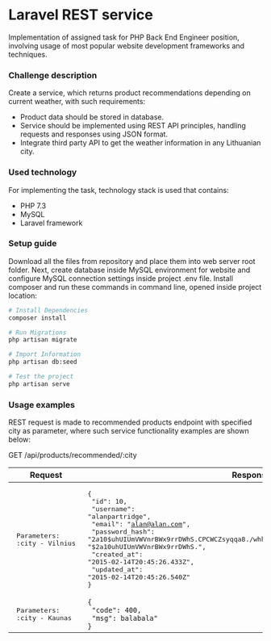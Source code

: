 # Laravel REST service
Implementation of assigned task for PHP Back End Engineer position, involving usage of most popular website development frameworks and techniques.

### Challenge description

Create a service, which returns product recommendations depending on current weather, with such requirements:
- Product data should be stored in database.
- Service should be implemented using REST API principles, handling requests and responses using JSON format.
- Integrate third party API to get the weather information in any Lithuanian city.

### Used technology
For implementing the task, technology stack is used that contains:
- PHP 7.3
- MySQL
- Laravel framework

### Setup guide
Download all the files from repository and place them into web server root folder. Next, create database inside MySQL environment for website and configure MySQL connection settings inside project .env file. Install composer and run these commands in command line, opened inside project location:
``` bash
# Install Dependencies
composer install

# Run Migrations
php artisan migrate

# Import Information
php artisan db:seed

# Test the project
php artisan serve
```

### Usage examples
REST request is made to recommended products endpoint with specified city as parameter, where such service functionality examples are shown below:

GET /api/products/recommended/:city

| Request| Response  |
| ------ | --------- |
| <pre> Parameters: <br> :city - Vilnius </pre>|<pre lang="json">{<br>  "id": 10,<br>  "username": "alanpartridge",<br>  "email": "alan@alan.com",<br>  "password_hash": "$2a$10$uhUIUmVWVnrBWx9rrDWhS.CPCWCZsyqqa8./whhfzBZydX7yvahHS",<br>  "password_salt": "$2a$10$uhUIUmVWVnrBWx9rrDWhS.",<br>  "created_at": "2015-02-14T20:45:26.433Z",<br>  "updated_at": "2015-02-14T20:45:26.540Z"<br>}</pre>|
| <pre> Parameters: <br> :city - Kaunas</pre>|<code>{<br>  "code": 400,<br>  "msg": balabala"<br>}</code>|